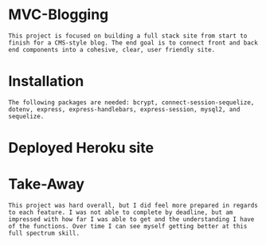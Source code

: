 # MVC-Blogging
    This project is focused on building a full stack site from start to finish for a CMS-style blog. The end goal is to connect front and back end components into a cohesive, clear, user friendly site. 

# Installation
    The following packages are needed: bcrypt, connect-session-sequelize, dotenv, express, express-handlebars, express-session, mysql2, and sequelize.

# Deployed Heroku site

# Take-Away
    This project was hard overall, but I did feel more prepared in regards to each feature. I was not able to complete by deadline, but am impressed with how far I was able to get and the understanding I have of the functions. Over time I can see myself getting better at this full spectrum skill. 

